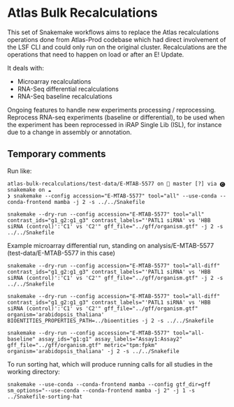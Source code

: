 # Atlas Bulk Recalculations

This set of Snakemake workflows aims to replace the Atlas recalculations operations done from Atlas-Prod codebase which had direct involvement of the LSF CLI and could only run on the original cluster. Recalculations are the operations that need to happen on load or after an E! Update.

It deals with:
- Microarray recalculations
- RNA-Seq differential recalculations
- RNA-Seq baseline recalculations

Ongoing features to handle new experiments processing / reprocessing. Reprocess RNA-seq experiments (baseline or differential), to be used when the experiment has been reprocessed in iRAP Single Lib (ISL), for instance due to a change in assembly or annotation.


## Temporary comments

Run like:

```
atlas-bulk-recalculations/test-data/E-MTAB-5577 on  master [?] via 🅒 snakemake on ☁️
❯ snakemake --config accession="E-MTAB-5577" tool="all" --use-conda --conda-frontend mamba -j 2 -s ../../Snakefile
```

```
snakemake --dry-run --config accession="E-MTAB-5577" tool="all" contrast_ids="g1_g2:g1_g3" contrast_labels="'PATL1 siRNA' vs 'HBB siRNA (control)':'C1' vs 'C2'" gff_file="../gff/organism.gtf" -j 2 -s ../../Snakefile
```

Example microarray differential run, standing on analysis/E-MTAB-5577 (test-data/E-MTAB-5577 in this case)

```
snakemake --dry-run --config accession="E-MTAB-5577" tool="all-diff" contrast_ids="g1_g2:g1_g3" contrast_labels="'PATL1 siRNA' vs 'HBB siRNA (control)':'C1' vs 'C2'" gff_file="../gff/organism.gtf" -j 2 -s ../../Snakefile
```

```
snakemake --dry-run --config accession="E-MTAB-5577" tool="all-diff" contrast_ids="g1_g2:g1_g3" contrast_labels="'PATL1 siRNA' vs 'HBB siRNA (control)':'C1' vs 'C2'" gff_file="../gff/organism.gtf" organism='arabidopsis_thaliana' BIOENTITIES_PROPERTIES_PATH=../bioentities -j 2 -s ../../Snakefile
```

```
snakemake --dry-run --config accession="E-MTAB-5577" tool="all-baseline" assay_ids="g1:g1" assay_labels="Assay1:Assay2" gff_file="../gff/organism.gtf" metric="tpm:fpkm" organism='arabidopsis_thaliana' -j 2 -s ../../Snakefile
```

To run sorting hat, which will produce running calls for all studies in the working directory:
```
snakemake --use-conda --conda-frontend mamba --config gtf_dir=gff sm_options="--use-conda --conda-frontend mamba -j 2" -j 1 -s ../Snakefile-sorting-hat
```
